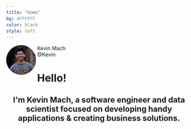 ```yaml
---
title: "home"
bg: #FFFFFF
color: black
style: left
---
```


<img src="img/pfp.jpg" align="left">
<div id="relative-name">Kevin Mach
</div>
<div id="relative-at">@Kevin
</div>

<h1 class="intro__hello">Hello!
  <span class="emoji wave-hand animated"></span>
</h1>

<h2 align="center"> I'm 
  <span class="name">Kevin Mach</span>, a software engineer and data scientist focused on developing handy applications &amp; creating business solutions.
  <span class="emoji technologist"></span>
</h2>
